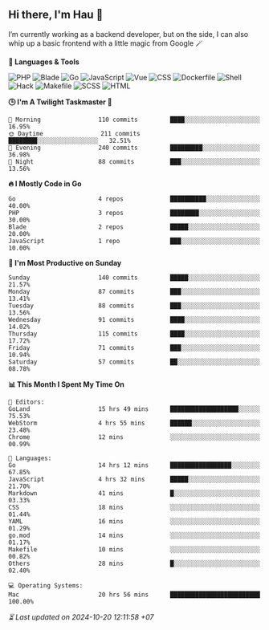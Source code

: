 ## Hi there, I'm Hau 👋
I’m currently working as a backend developer, but on the side, I can also whip up a basic frontend with a little magic from Google 🪄

<!--START_SECTION:readme-stats-->
**💬 Languages & Tools**

![PHP](https://img.shields.io/badge/PHP-64.61%25-4F5D95?&logo=PHP&labelColor=151b23)
![Blade](https://img.shields.io/badge/Blade-26.08%25-f7523f?&logo=Blade&labelColor=151b23)
![Go](https://img.shields.io/badge/Go-05.06%25-00ADD8?&logo=Go&labelColor=151b23)
![JavaScript](https://img.shields.io/badge/JavaScript-02.38%25-f1e05a?&logo=JavaScript&labelColor=151b23)
![Vue](https://img.shields.io/badge/Vue-01.20%25-41b883?&logo=Vue&labelColor=151b23)
![CSS](https://img.shields.io/badge/CSS-00.29%25-563d7c?&logo=CSS&labelColor=151b23)
![Dockerfile](https://img.shields.io/badge/Dockerfile-00.12%25-384d54?&logo=Dockerfile&labelColor=151b23)
![Shell](https://img.shields.io/badge/Shell-00.09%25-89e051?&logo=Shell&labelColor=151b23)
![Hack](https://img.shields.io/badge/Hack-00.07%25-878787?&logo=Hack&labelColor=151b23)
![Makefile](https://img.shields.io/badge/Makefile-00.06%25-427819?&logo=Makefile&labelColor=151b23)
![SCSS](https://img.shields.io/badge/SCSS-00.02%25-c6538c?&logo=SCSS&labelColor=151b23)
![HTML](https://img.shields.io/badge/HTML-00.01%25-e34c26?&logo=HTML&labelColor=151b23)


**🕒 I'm A Twilight Taskmaster 🌆**

```text
🌅 Morning                110 commits         ████░░░░░░░░░░░░░░░░░░░░░   16.95%
🌞 Daytime                211 commits         ████████░░░░░░░░░░░░░░░░░   32.51%
🌆 Evening                240 commits         █████████░░░░░░░░░░░░░░░░   36.98%
🌙 Night                  88 commits          ███░░░░░░░░░░░░░░░░░░░░░░   13.56%
```

**🔥 I Mostly Code in Go**

```text
Go                       4 repos             ██████████░░░░░░░░░░░░░░░   40.00%
PHP                      3 repos             ████████░░░░░░░░░░░░░░░░░   30.00%
Blade                    2 repos             █████░░░░░░░░░░░░░░░░░░░░   20.00%
JavaScript               1 repo              ███░░░░░░░░░░░░░░░░░░░░░░   10.00%
```

**📅 I'm Most Productive on Sunday**

```text
Sunday                   140 commits         █████░░░░░░░░░░░░░░░░░░░░   21.57%
Monday                   87 commits          ███░░░░░░░░░░░░░░░░░░░░░░   13.41%
Tuesday                  88 commits          ███░░░░░░░░░░░░░░░░░░░░░░   13.56%
Wednesday                91 commits          ████░░░░░░░░░░░░░░░░░░░░░   14.02%
Thursday                 115 commits         ████░░░░░░░░░░░░░░░░░░░░░   17.72%
Friday                   71 commits          ███░░░░░░░░░░░░░░░░░░░░░░   10.94%
Saturday                 57 commits          ██░░░░░░░░░░░░░░░░░░░░░░░   08.78%
```

**📊 This Month I Spent My Time On**

```text
📝 Editors:
GoLand                   15 hrs 49 mins      ███████████████████░░░░░░   75.53%
WebStorm                 4 hrs 55 mins       ██████░░░░░░░░░░░░░░░░░░░   23.48%
Chrome                   12 mins             ░░░░░░░░░░░░░░░░░░░░░░░░░   00.99%

💬 Languages:
Go                       14 hrs 12 mins      █████████████████░░░░░░░░   67.85%
JavaScript               4 hrs 32 mins       █████░░░░░░░░░░░░░░░░░░░░   21.70%
Markdown                 41 mins             █░░░░░░░░░░░░░░░░░░░░░░░░   03.33%
CSS                      18 mins             ░░░░░░░░░░░░░░░░░░░░░░░░░   01.44%
YAML                     16 mins             ░░░░░░░░░░░░░░░░░░░░░░░░░   01.29%
go.mod                   14 mins             ░░░░░░░░░░░░░░░░░░░░░░░░░   01.17%
Makefile                 10 mins             ░░░░░░░░░░░░░░░░░░░░░░░░░   00.82%
Others                   28 mins             █░░░░░░░░░░░░░░░░░░░░░░░░   02.40%

💻 Operating Systems:
Mac                      20 hrs 56 mins      █████████████████████████   100.00%
```



*⏳ Last updated on 2024-10-20 12:11:58 +07*
<!--END_SECTION:readme-stats-->

